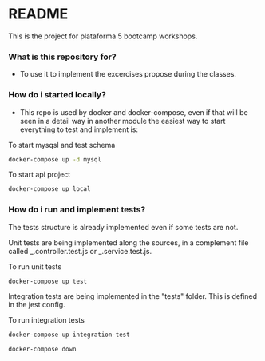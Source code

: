 # README

This is the project for plataforma 5 bootcamp workshops.

### What is this repository for?

-   To use it to implement the excercises propose during the classes.

### How do i started locally?

-   This repo is used by docker and docker-compose, even if that will be seen in a detail way in another module the easiest way to start everything to test and implement is:

To start mysqsl and test schema

```bash
docker-compose up -d mysql
```

To start api project

```bash
docker-compose up local
```

### How do i run and implement tests?

The tests structure is already implemented even if some tests are not.

Unit tests are being implemented along the sources, in a complement file called _.controller.test.js or _.service.test.js.

To run unit tests

```bash
docker-compose up test
```

Integration tests are being implemented in the "tests" folder.
This is defined in the jest config.

To run integration tests

```bash
docker-compose up integration-test
```

```down
docker-compose down
```
